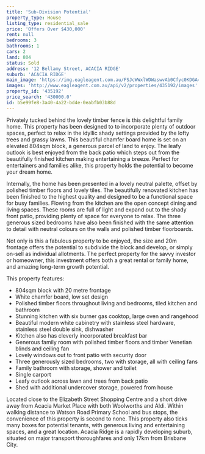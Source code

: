 ```yaml
---
title: 'Sub-Division Potential'
property_type: House
listing_type: residential_sale
price: 'Offers Over $430,000'
rent: null
bedrooms: 3
bathrooms: 1
cars: 2
land: 804
status: Sold
address: '12 Bellamy Street, ACACIA RIDGE'
suburb: 'ACACIA RIDGE'
main_image: 'https://img.eagleagent.com.au/FSJcWWxlWDWaswvAb0Cfyc0KDGA=/1280x854/smart/https://s3-us-west-2.amazonaws.com/eagleagent-orig/images/6821555/126538418-image-M.jpg'
images: 'http://www.eagleagent.com.au/api/v2/properties/435192/images'
property_id: '435192'
price_search: '430000.0'
id: b5e99fe8-3a40-4a22-bd4e-0eabfb03b88d
---
```

Privately tucked behind the lovely timber fence is this delightful family home. This property has been designed to to incorporate plenty of outdoor spaces, perfect to relax in the idyllic shady settings provided by the lofty trees and grassy lawns. This beautiful chamfer board home is set on an elevated 804sqm block, a generous parcel of land to enjoy. The leafy outlook is best enjoyed from the back patio which steps out from the beautifully finished kitchen making entertaining a breeze. Perfect for entertainers and families alike, this property holds the potential to become your dream home.

Internally, the home has been presented in a lovely neutral palette, offset by polished timber floors and lovely tiles. The beautifully renovated kitchen has been finished to the highest quality and designed to be a functional space for busy families. Flowing from the kitchen are the open concept dining and living spaces. These rooms are full of light and expand out to the shady front patio, providing plenty of space for everyone to relax. The three generous sized bedrooms have also been finished with the same attention to detail with neutral colours on the walls and polished timber floorboards.

Not only is this a fabulous property to be enjoyed, the size and 20m frontage offers the potential to subdivide the block and develop, or simply on-sell as individual allotments. The perfect property for the savvy investor or homeowner, this investment offers both a great rental or family home, and amazing long-term growth potential.

This property features:

* 804sqm block with 20 metre frontage
* White chamfer board, low set design
* Polished timber floors throughout living and bedrooms, tiled kitchen and bathroom
* Stunning kitchen with six burner gas cooktop, large oven and rangehood
* Beautiful modern white cabinetry with stainless steel hardware, stainless steel double sink, dishwasher
* Kitchen also has cleverly incorporated breakfast bar
* Generous family room with polished timber floors and timber Venetian blinds and ceiling fan
* Lovely windows out to front patio with security door
* Three generously sized bedrooms, two with storage, all with ceiling fans
* Family bathroom with storage, shower and toilet
* Single carport
* Leafy outlook across lawn and trees from back patio
* Shed with additional undercover storage, powered from house

Located close to the Elizabeth Street Shopping Centre and a short drive away from Acacia Market Place with both Woolworths and Aldi. Within walking distance to Watson Road Primary School and bus stops, the convenience of this property is second to none. This property also ticks many boxes for potential tenants, with generous living and entertaining spaces, and a great location. Acacia Ridge is a rapidly developing suburb, situated on major transport thoroughfares and only 17km from Brisbane City.